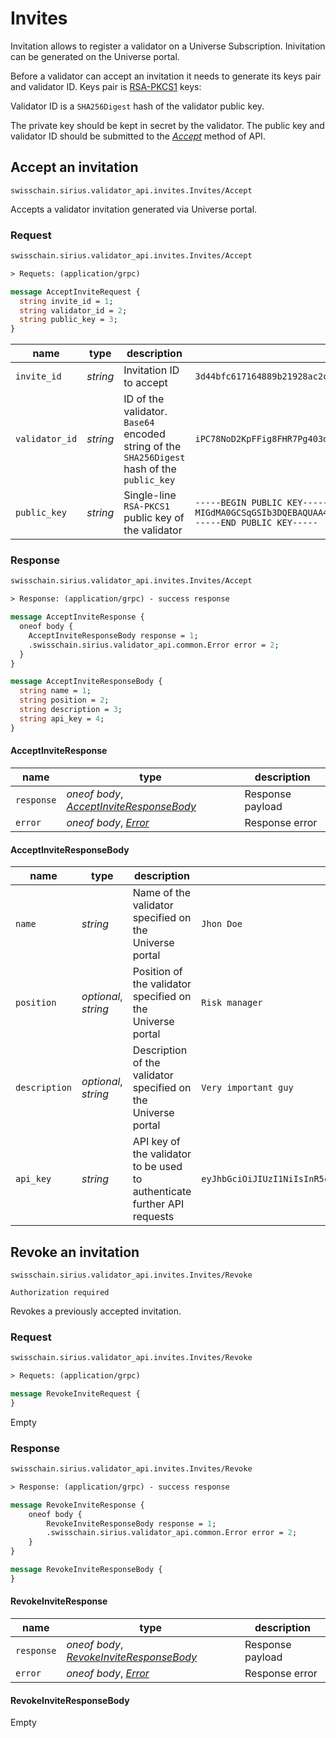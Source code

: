 # Invites

Invitation allows to register a validator on a Universe Subscription.
Inivitation can be generated on the Universe portal. 

Before a validator can accept an invitation it needs to generate its
keys pair and validator ID. Keys pair is [RSA-PKCS1](#api-usage-data-encryption) keys:

Validator ID is a `SHA256Digest` hash of the validator public key.

The private key should be kept in secret by the validator. The public key and validator ID
should be submitted to the *[Accept](#invites-accept-an-invitation)* method of API.

## Accept an invitation

`swisschain.sirius.validator_api.invites.Invites/Accept`

Accepts a validator invitation generated via Universe portal.

### Request

```protobuf
swisschain.sirius.validator_api.invites.Invites/Accept

> Requets: (application/grpc)

message AcceptInviteRequest {
  string invite_id = 1;
  string validator_id = 2;
  string public_key = 3;
}
```

name | type | description | example
---- | ---- | ----------- | -------
`invite_id` | *string* | Invitation ID to accept | `3d44bfc617164889b21928ac2c256ffcdead0e33918f4f27a333c2025b8f4447b6b313241ebc4a0e8133c7479337f9ed`
`validator_id` | *string* | ID of the validator. `Base64` encoded string of the `SHA256Digest` hash of the `public_key` | `iPC78NoD2KpFFig8FHR7Pg403d+FCKwMorjaEBXn5PY=`
`public_key` | *string* | Single-line `RSA-PKCS1` public key of the validator | `-----BEGIN PUBLIC KEY-----`<br>`MIGdMA0GCSqGSIb3DQEBAQUAA4GLADCBhwKBgQCQN1JrAyX/FsP3v4vmE9aA/95N7EpwKSDujcsJRwttVlT803vU8DSsLAGDAlnb0YqeEhYaaDaGTTeOERitvt9QMnOoLwCuX7Fncp0RYclktjb9yLOl6zxEM5g57bVlCqv78AFfxKwHpt535hMg/bKG1rrNZR9NHh0GACdgsuV8GQIBAw==`<br>`-----END PUBLIC KEY-----`

### Response

```protobuf
swisschain.sirius.validator_api.invites.Invites/Accept

> Response: (application/grpc) - success response

message AcceptInviteResponse {
  oneof body {
    AcceptInviteResponseBody response = 1;
    .swisschain.sirius.validator_api.common.Error error = 2;
  }
}

message AcceptInviteResponseBody {
  string name = 1;
  string position = 2;
  string description = 3;
  string api_key = 4;
}
```

#### AcceptInviteResponse

name | type | description
---- | ---- | -------
`response`| *oneof body*, *[AcceptInviteResponseBody](#invites-accept-an-invitation-response-acceptinviteresponsebody-object)* | Response payload
`error` | *oneof body*, *[Error](#data-structures-error-object)* | Response error

#### AcceptInviteResponseBody

name | type | description | example
-----| ---- | ----------- | -------
`name` | *string* | Name of the validator specified on the Universe portal | `Jhon Doe`
`position` | *optional*, *string* | Position of the validator specified on the Universe portal | `Risk manager`
`description` | *optional*, *string* | Description of the validator specified on the Universe portal | `Very important guy`
`api_key` | *string* | API key of the validator to be used to authenticate further API requests | `eyJhbGciOiJIUzI1NiIsInR5cCI6IkpXVCJ9.eyJ2YWxpZGF0b3ItaWQiOiI3MDEwMDAwMTUiLCJuYmYiOjE2NjcyNDQyNzEsImV4cCI6MTY5ODc4MDI3MSwiaWF0IjoxNjY3MjQ0MjcxLCJhdWQiOiJzaXJpdXMuc3dpc3NjaGFpbi5pbyJ9.QkhXNhb3EVyoO7KRb2jiWDQV0gWjASCyhMXsPl5i9g8`

## Revoke an invitation

`swisschain.sirius.validator_api.invites.Invites/Revoke`

`Authorization required`

Revokes a previously accepted invitation. 

### Request

```protobuf
swisschain.sirius.validator_api.invites.Invites/Revoke

> Requets: (application/grpc)

message RevokeInviteRequest {
}
```

Empty

### Response

```protobuf
swisschain.sirius.validator_api.invites.Invites/Revoke

> Response: (application/grpc) - success response

message RevokeInviteResponse {
    oneof body {
        RevokeInviteResponseBody response = 1;
        .swisschain.sirius.validator_api.common.Error error = 2;
    }
}

message RevokeInviteResponseBody {
}
```

#### RevokeInviteResponse

name | type | description
---- | ---- | -------
`response`| *oneof body*, *[RevokeInviteResponseBody](#invites-accept-an-invitation-response-revokeinviteresponsebody-object)* | Response payload
`error` | *oneof body*, *[Error](#data-structures-error-object)* | Response error

#### RevokeInviteResponseBody

Empty